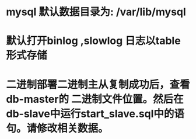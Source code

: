 # mysql 默认数据目录为: /var/lib/mysql 
# 默认打开binlog ,slowlog 日志以table形式存储

# 二进制部署二进制主从复制成功后，查看db-master的 二进制文件位置。然后在db-slave中运行start_slave.sql中的语句。请修改相关数据。